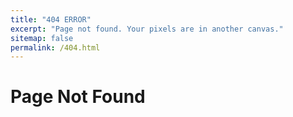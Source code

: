 ```yaml
---
title: "404 ERROR"
excerpt: "Page not found. Your pixels are in another canvas."
sitemap: false
permalink: /404.html
---
```


# Page Not Found

<script type="text/javascript">
  var GOOG_FIXURL_LANG = 'en';
  var GOOG_FIXURL_SITE = '{{ site.url }}'
</script>
<script type="text/javascript"
  src="//linkhelp.clients.google.com/tbproxy/lh/wm/fixurl.js">
</script>
